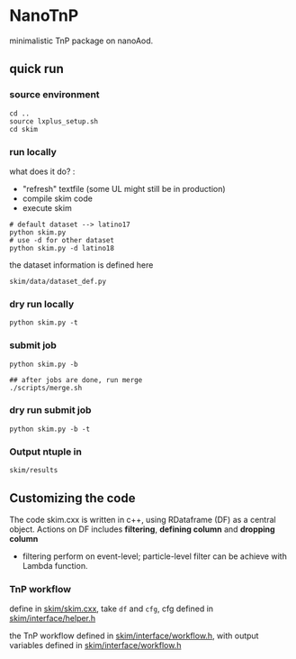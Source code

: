# NanoTnP
minimalistic TnP package on nanoAod.

## quick run
### source environment
 
```
cd ..
source lxplus_setup.sh
cd skim
```

### run locally
what does it do? :
 - "refresh" textfile (some UL might still be in production)
 - compile skim code 
 - execute skim


```
# default dataset --> latino17
python skim.py
# use -d for other dataset
python skim.py -d latino18
```
the dataset information is defined here
```
skim/data/dataset_def.py
```

### dry run locally
```
python skim.py -t
```

### submit job 
```
python skim.py -b

## after jobs are done, run merge
./scripts/merge.sh
```

### dry run submit job
```
python skim.py -b -t
```

### Output ntuple in 
```
skim/results
```

## Customizing the code

The code skim.cxx is written in c++, using RDataframe (DF) as a central object. Actions on DF includes __filtering__, __defining column__ and __dropping column__
- filtering perform on event-level; particle-level filter can be achieve with Lambda function.

### TnP workflow
define in [skim/skim.cxx](https://github.com/SiewYan/NanoTnP/blob/master/skim/skim.cxx#L49), take ```df``` and ```cfg```, cfg defined in [skim/interface/helper.h](https://github.com/SiewYan/NanoTnP/blob/master/skim/interface/helper.h#L164-L172)

the TnP workflow defined in [skim/interface/workflow.h](https://github.com/SiewYan/NanoTnP/blob/master/skim/interface/workflow.h#L40-L83), with output variables defined in [skim/interface/workflow.h](https://github.com/SiewYan/NanoTnP/blob/master/skim/interface/workflow.h#L6-L38)
